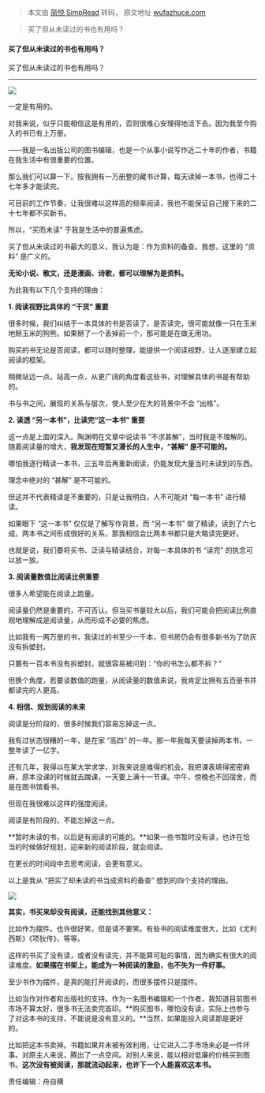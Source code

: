 > 本文由 [简悦 SimpRead](http://ksria.com/simpread/) 转码， 原文地址 [wufazhuce.com](http://wufazhuce.com/question/3733)

> 买了但从未读过的书也有用吗？

#### 买了但从未读过的书也有用吗？

买了但从未读过的书也有用吗？

* * *

![](http://image.wufazhuce.com/FjesRYg2GpPvnjNB8Grl_apfkNjH)

一定是有用的。

对我来说，似乎只能相信这是有用的，否则很难心安理得地活下去。因为我至今购入的书已有上万册。

——我是一名出版公司的图书编辑，也是一个从事小说写作近二十年的作者，书籍在我生活中有很重要的位置。

那么我们可以算一下。按我拥有一万册整的藏书计算，每天读掉一本书，也得二十七年多才能读完。

可目前的工作节奏，让我很难以这样高的频率阅读，我也不能保证自己接下来的二十七年都不买新书。

所以，“买而未读” 于我是生活中的普遍焦虑。

买了但从未读过的书最大的意义，我认为是：作为资料的备查。我想，这里的 “资料” 是广义的。

**无论小说、散文，还是漫画、诗歌，都可以理解为是资料。**

为此我有以下几个支持的理由：

**1. 阅读视野比具体的 “干货” 重要**

很多时候，我们纠结于一本具体的书是否读了，是否读完，很可能就像一只在玉米地掰玉米的狗熊。如果掰了一个丢掉前一个，那可能是在做无用功。

购买的书无论是否阅读，都可以随时整理，能提供一个阅读视野，让人逐渐建立起阅读的框架。

稍微站远一点，站高一点，从更广阔的角度看这些书，对理解具体的书是有帮助的。

书与书之间，展现的关系与层次，使人至少在大的背景中不会 “出格”。

**2. 读透 “另一本书”，比读完“这一本书” 重要**

这一点是上面的深入。陶渊明在文章中说读书 “不求甚解”，当时我是不理解的。随着阅读量的增大，**我发现在短暂又漫长的人生中，“甚解” 是不可能的。**

哪怕我逐行精读一本书，三五年后再重新阅读，仍能发现大量当时未读到的东西。

理念中绝对的 “甚解” 是不可能的。

但这并不代表精读是不重要的，只是让我明白，人不可能对 “每一本书” 进行精读。

如果眼下 “这一本书” 仅仅是了解写作背景，而 “另一本书” 做了精读，读到了六七成，两本书之间形成很好的关系，那我相信会比两本书都只是大略读完更好。

也就是说，我们要将买书、泛读与精读结合，对每一本具体的书 “读完” 的执念可以放一放。

**3. 阅读量数值比阅读比例重要**

很多人希望能在阅读上跑量。

阅读量仍然是重要的，不可否认。但当买书量较大以后，我们可能会把阅读比例直观地理解成是阅读量，从而形成不必要的焦虑。

比如我有一两万册的书，我读过的书至少一千本，但书房仍会有很多新书为了防灰没有拆塑封。

只要有一百本书没有拆塑封，就很容易被问到：“你的书怎么都不拆？”

但换个角度，若要谈数值的跑量，从阅读量的数值来说，我肯定比拥有五百册书并都读完的人更高。

**4. 相信、规划阅读的未来**

阅读是分阶段的，很多时候我们容易忘掉这一点。

我有过状态很糟的一年，是在家 “高四” 的一年。那一年我每天要读掉两本书，一整年读了一亿字。

还有几年，我得以在某大学求学，对我来说是难得的机会。我把课表填得密密麻麻，原本没课的时候就去蹭课，一天要上满十一节课。中午、傍晚也不回宿舍，而是在图书馆看书。

但现在我很难以这样的强度阅读。

阅读是有阶段的，不能忘掉这一点。

**暂时未读的书，以后是有阅读的可能的。**如果一些书暂时没有读，也许在恰当的时候做好规划，迎来新的阅读阶段，就会阅读。

在更长的时间段中去思考阅读，会更有意义。

以上是我从 “把买了却未读的书当成资料的备查” 想到的四个支持的理由。

![](http://image.wufazhuce.com/FhagOu405vDqH4OZChDVCzFEDIHe)

**其实，书买来却没有阅读，还能找到其他意义：**

比如作为摆件。也许很好笑，但是请不要笑。有些书的阅读难度很大，比如《尤利西斯》《项狄传》，等等。

这样的书买了没有读，或者没有读完，并不能算可耻的事情，因为确实有很大的阅读难度。**如果摆在书架上，能成为一种阅读的激励，也不失为一件好事。**

至少书作为摆件，是真的能打开阅读的，而很多摆件只是摆件。

比如当作对作者和出版社的支持。作为一名图书编辑和一个作者，我知道目前图书市场不算太好，很多书无法卖完首印。**购买图书，哪怕没有读，实际上也参与了对这本书的支持，不能说是没有意义的。**当然，如果能投入阅读那是更好的。

比如把这本书卖掉。书籍如果并未被有效利用，让它进入二手市场未必是一件坏事。对原主人来说，腾出了一点空间。对别人来说，能以相对低廉的价格买到图书。**这次没有被阅读，那就流动起来，也许下一个人能喜欢这本书。**

责任编辑：舟自横